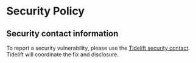 # Security Policy

## Security contact information

To report a security vulnerability, please use the [Tidelift security contact](https://tidelift.com/security). Tidelift will coordinate the fix and disclosure.

